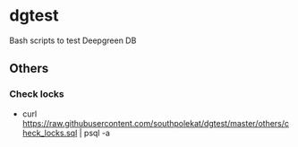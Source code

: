 # dgtest

Bash scripts to test Deepgreen DB

## Others 
### Check locks 
* curl https://raw.githubusercontent.com/southpolekat/dgtest/master/others/check_locks.sql | psql -a 
